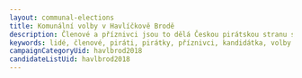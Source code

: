 ```yaml
---
layout: communal-elections
title: Komunální volby v Havlíčkově Brodě
description: Členové a příznivci jsou to dělá Českou pirátskou stranu silnou. Seznamte se Piráty na Vysočině.
keywords: lidé, členové, piráti, pirátky, příznivci, kandidátka, volby
campaignCategoryUid: havlbrod2018
candidateListUid: havlbrod2018
---
```


